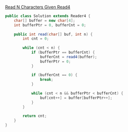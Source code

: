 [Read N Characters Given Read4](https://leetcode.com/problems/read-n-characters-given-read4/description/)

```java
public class Solution extends Reader4 {
    char[] buffer = new char[4];
    int bufferPtr = 0, bufferCnt = 0;
    
    public int read(char[] buf, int n) {
        int cnt = 0;
        
        while (cnt < n) {
            if (bufferPtr == bufferCnt) {
                bufferCnt = read4(buffer);
                bufferPtr = 0;
            }
            
            if (bufferCnt == 0) {
                break;
            }
            
            while (cnt < n && bufferPtr < bufferCnt) {
                buf[cnt++] = buffer[bufferPtr++];
            }          
        }
        
        return cnt;
    }
}
```
